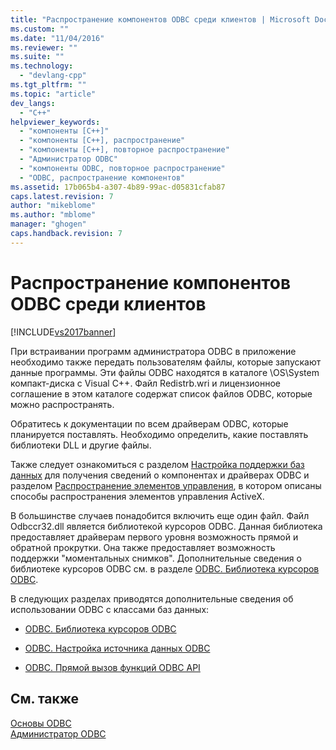 ```yaml
---
title: "Распространение компонентов ODBC среди клиентов | Microsoft Docs"
ms.custom: ""
ms.date: "11/04/2016"
ms.reviewer: ""
ms.suite: ""
ms.technology: 
  - "devlang-cpp"
ms.tgt_pltfrm: ""
ms.topic: "article"
dev_langs: 
  - "C++"
helpviewer_keywords: 
  - "компоненты [C++]"
  - "компоненты [C++], распространение"
  - "компоненты [C++], повторное распространение"
  - "Администратор ODBC"
  - "компоненты ODBC, повторное распространение"
  - "ODBC, распространение компонентов"
ms.assetid: 17b065b4-a307-4b89-99ac-d05831cfab87
caps.latest.revision: 7
author: "mikeblome"
ms.author: "mblome"
manager: "ghogen"
caps.handback.revision: 7
---
```

# Распространение компонентов ODBC среди клиентов
[!INCLUDE[vs2017banner](../../assembler/inline/includes/vs2017banner.md)]

При встраивании программ администратора ODBC в приложение необходимо также передать пользователям файлы, которые запускают данные программы.  Эти файлы ODBC находятся в каталоге \\OS\\System компакт\-диска с Visual C\+\+.  Файл Redistrb.wri и лицензионное соглашение в этом каталоге содержат список файлов ODBC, которые можно распространять.  
  
 Обратитесь к документации по всем драйверам ODBC, которые планируется поставлять.  Необходимо определить, какие поставлять библиотеки DLL и другие файлы.  
  
 Также следует ознакомиться с разделом [Настройка поддержки баз данных](../../data/installing-database-support-mfc-atl.md) для получения сведений о компонентах и драйверах ODBC и разделом [Распространение элементов управления](../Topic/Redistributing%20Controls.md), в котором описаны способы распространения элементов управления ActiveX.  
  
 В большинстве случаев понадобится включить еще один файл.  Файл Odbccr32.dll является библиотекой курсоров ODBC.  Данная библиотека предоставляет драйверам первого уровня возможность прямой и обратной прокрутки.  Она также предоставляет возможность поддержки "моментальных снимков".  Дополнительные сведения о библиотеке курсоров ODBC см. в разделе [ODBC. Библиотека курсоров ODBC](../../data/odbc/odbc-the-odbc-cursor-library.md).  
  
 В следующих разделах приводятся дополнительные сведения об использовании ODBC с классами баз данных:  
  
-   [ODBC. Библиотека курсоров ODBC](../../data/odbc/odbc-the-odbc-cursor-library.md)  
  
-   [ODBC. Настройка источника данных ODBC](../../data/odbc/odbc-configuring-an-odbc-data-source.md)  
  
-   [ODBC. Прямой вызов функций ODBC API](../../data/odbc/odbc-calling-odbc-api-functions-directly.md)  
  
## См. также  
 [Основы ODBC](../../data/odbc/odbc-basics.md)   
 [Администратор ODBC](../../data/odbc/odbc-administrator.md)